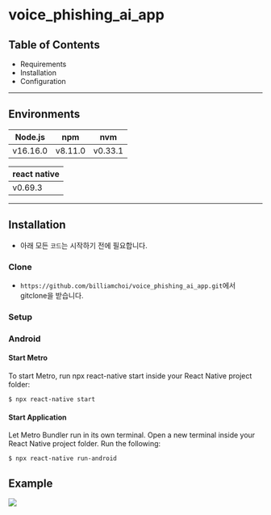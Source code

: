 # voice_phishing_ai_app

Table of Contents
---------------------

 * Requirements
 * Installation
 * Configuration

---

Environments
------------

| Node.js | npm |nvm|
| ------ | ------ |-----|
| v16.16.0 | v8.11.0 |v0.33.1|

| react native | 
| ------ | 
| v0.69.3

---



## Installation

- 아래 모든 `코드`는 시작하기 전에 필요합니다.

### Clone

-  `https://github.com/billiamchoi/voice_phishing_ai_app.git`에서 gitclone을  받습니다.

### Setup


### Android

#### Start Metro

To start Metro, run npx react-native start inside your React Native project folder:

```shell
$ npx react-native start
```
#### Start Application

Let Metro Bundler run in its own terminal. Open a new terminal inside your React Native project folder. Run the following:


```shell
$ npx react-native run-android
```

## Example

<img src="https://user-images.githubusercontent.com/48000438/190830121-ee587e58-0c2e-4483-950a-06998d27db7c.gif">


